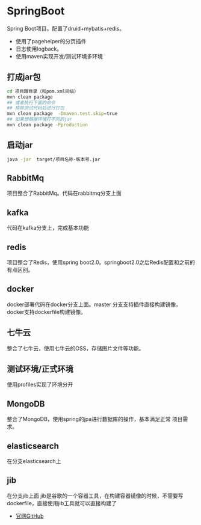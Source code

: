 # SpringBoot
Spring Boot项目。配置了druid+mybatis+redis。
- 使用了pagehelper的分页插件
- 日志使用logback。
- 使用maven实现开发/测试环境多环境

## 打成jar包
```bash
cd 项目跟目录（和pom.xml同级）
mvn clean package
## 或者执行下面的命令
## 排除测试代码后进行打包
mvn clean package  -Dmaven.test.skip=true
## 如果想根据环境打不同的jar
mvn clean package -Pproduction
```
## 启动jar
```bash
java -jar  target/项目名称-版本号.jar
```
## RabbitMq
项目整合了RabbitMq。代码在rabbitmq分支上面

## kafka
代码在kafka分支上，完成基本功能

## redis
项目整合了Redis，使用spring boot2.0。springboot2.0之后Redis配置和之前的有点区别。

## docker
docker部署代码在docker分支上面。master 分支支持插件直接构建镜像，docker支持dockerfile构建镜像。

## 七牛云
整合了七牛云，使用七牛云的OSS，存储图片文件等功能。

## 测试环境/正式环境
使用profiles实现了环境分开

## MongoDB
整合了MongoDB，使用spring的jpa进行数据库的操作，基本满足正常
项目需求。

## elasticsearch
在分支elasticsearch上

## jib
在分支jib上面
jib是谷歌的一个容器工具，在构建容器镜像的时候，不需要写dockerfile，直接使用jib工具就可以直接构建了
- [官网GitHub](https://github.com/GoogleContainerTools/jib)